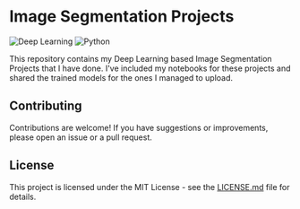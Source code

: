 # Image Segmentation Projects

![Deep Learning](https://img.shields.io/badge/Deep_Learning-Image_Segmentation-red.svg)
![Python](https://img.shields.io/badge/Python-3.x-yellow.svg)

This repository contains my Deep Learning based Image Segmentation Projects that I have done. I've included my notebooks for these projects and shared the trained models for the ones I managed to upload.

## Contributing

Contributions are welcome! If you have suggestions or improvements, please open an issue or a pull request.

## License

This project is licensed under the MIT License - see the [LICENSE.md](LICENSE.md) file for details.

